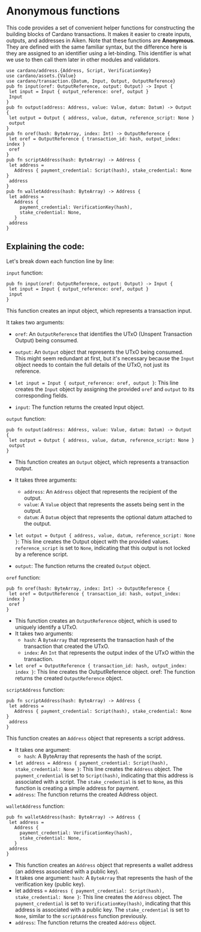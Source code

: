# Anonymous functions

This code provides a set of convenient helper functions for constructing the building blocks of Cardano transactions. It makes it easier to create inputs, outputs, and addresses in Aiken. Note that these functions are **Anonymous**. They are defined with the same familiar syntax, but the difference here is they are assigned to an identifier using a let-binding. This identifier is what we use to then call them later in other modules and validators.

```aiken
use cardano/address.{Address, Script, VerificationKey}
use cardano/assets.{Value}
use cardano/transaction.{Datum, Input, Output, OutputReference}
pub fn input(oref: OutputReference, output: Output) -> Input {
 let input = Input { output_reference: oref, output }
 Input
}
pub fn output(address: Address, value: Value, datum: Datum) -> Output {
 let output = Output { address, value, datum, reference_script: None }
 output
}
pub fn oref(hash: ByteArray, index: Int) -> OutputReference {
 let oref = OutputReference { transaction_id: hash, output_index: index }
 oref
}
pub fn scriptAddress(hash: ByteArray) -> Address {
 let address =
   Address { payment_credential: Script(hash), stake_credential: None }
 address
}
pub fn walletAddress(hash: ByteArray) -> Address {
 let address =
   Address {
     payment_credential: VerificationKey(hash),
     stake_credential: None,
   }
 address
}
```

## Explaining the code:

Let's break down each function line by line:

```input``` function:

```aiken
pub fn input(oref: OutputReference, output: Output) -> Input {
 let input = Input { output_reference: oref, output }
 input
}
```

This function creates an input object, which represents a transaction input.

It takes two arguments:

  - ```oref```: An ```OutputReference``` that identifies the UTxO (Unspent Transaction Output) being consumed.
  - ```output```: An ```Output``` object that represents the UTxO being consumed. This might seem redundant at first, but it's necessary because the ```Input``` object needs to contain the full details of the UTxO, not just its reference.

- ```let input = Input { output_reference: oref, output }```: This line creates the ```Input``` object by assigning the provided ```oref``` and ```output``` to its corresponding fields.
- ```input```: The function returns the created Input object.

```output``` function:

```aiken
pub fn output(address: Address, value: Value, datum: Datum) -> Output {
 let output = Output { address, value, datum, reference_script: None }
 output
}
```

- This function creates an ```Output``` object, which represents a transaction output.
- It takes three arguments:
   - ```address```: An ```Address``` object that represents the recipient of the output.
   - ```value```: A ```Value``` object that represents the assets being sent in the output.
   - ```datum```: A ```Datum``` object that represents the optional datum attached to the output.

- ```let output = Output { address, value, datum, reference_script: None }```: This line creates the Output object with the provided values. ```reference_script``` is set to ```None```, indicating that this output is not locked by a reference script.
- ```output```: The function returns the created ```Output``` object.

```oref``` function:

```aiken
pub fn oref(hash: ByteArray, index: Int) -> OutputReference {
 let oref = OutputReference { transaction_id: hash, output_index: index }
 oref
}
```

- This function creates an ```OutputReference``` object, which is used to uniquely identify a UTxO.
- It takes two arguments:
     - ```hash```: A ```ByteArray``` that represents the transaction hash of the transaction that created the UTxO.
     - ```index```: An ```Int``` that represents the output index of the UTxO within the transaction.
- ```let oref = OutputReference { transaction_id: hash, output_index: index }```: This line creates the OutputReference object.
oref: The function returns the created ```OutputReference``` object.

```scriptAddress``` function:

```aiken
pub fn scriptAddress(hash: ByteArray) -> Address {
 let address =
   Address { payment_credential: Script(hash), stake_credential: None }
 address
}
```

This function creates an ```Address``` object that represents a script address.

- It takes one argument:
    - ```hash```: A ByteArray that represents the hash of the script.
- ```let address = Address { payment_credential: Script(hash), stake_credential: None }```: This line creates the ```Address``` object. The ```payment_credential``` is set to ```Script(hash)```, indicating that this address is associated with a script. The ```stake_credential``` is set to ```None```, as this function is creating a simple address for payment.
- ```address```: The function returns the created Address object.

```walletAddress``` function:

```aiken
pub fn walletAddress(hash: ByteArray) -> Address {
 let address =
   Address {
     payment_credential: VerificationKey(hash),
     stake_credential: None,
   }
 address
}
```

- This function creates an ```Address``` object that represents a wallet address (an address associated with a public key).
- It takes one argument:
```hash```: A ```ByteArray``` that represents the hash of the verification key (public key).
- let address =
   ```Address { payment_credential: Script(hash), stake_credential: None }```: This line creates the ```Address``` object. The ```payment_credential``` is set to ```VerificationKey(hash)```, indicating that this address is associated with a public key. The ```stake_credential``` is set to ```None```, similar to the ```scriptAddress``` function previously.
- ```address```: The function returns the created ```Address``` object.
